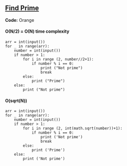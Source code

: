 ## [Find Prime](https://www.hackerrank.com/challenges/30-running-time-and-complexity/problem)

__Code:__ Orange


#### O(N/2) = O(N) time complexity

```{Python}
arr = int(input())
for _ in range(arr):
    number = int(input())
    if number > 1:
        for i in range (2, number//2+1):
            if number % i == 0:
                print ("Not prime")
                break
        else:
            print ("Prime")
    else:
        print ("Not prime")
```

#### O(sqrt(N))

```{Python}
arr = int(input())
for _ in range(arr):
    number = int(input())
    if number > 1: 
        for i in range (2, int(math.sqrt(number))+1):
            if number % i == 0:
                print ('Not prime')
                break
        else:
            print ('Prime')
    else:
        print ('Not prime')
```


